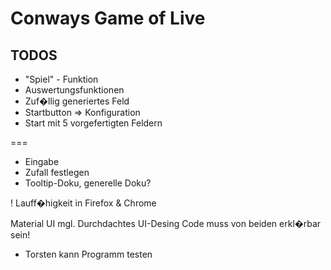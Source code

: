 # Conways Game of Live

## TODOS

- "Spiel" - Funktion
- Auswertungsfunktionen
- Zuf�llig generiertes Feld
- Startbutton => Konfiguration
- Start mit 5 vorgefertigten Feldern

===

- Eingabe
- Zufall festlegen
- Tooltip-Doku, generelle Doku?

! Lauff�higkeit in Firefox & Chrome

Material UI mgl.
Durchdachtes UI-Desing
Code muss von beiden erkl�rbar sein!


- Torsten kann Programm testen
